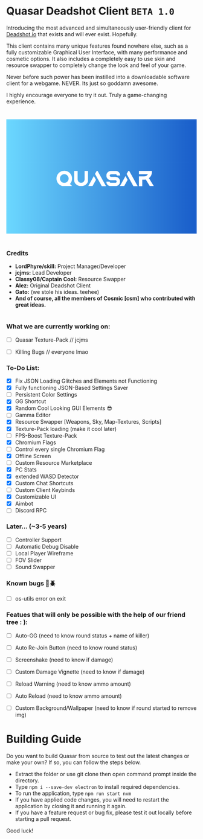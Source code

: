 # Quasar Deadshot Client `BETA 1.0`

Introducing the most advanced and simultaneously user-friendly client for [Deadshot.io](https://deadshot.io/) that exists and will ever exist. Hopefully.

This client contains many unique features found nowhere else, such as a fully customizable Graphical User Interface, with many performance and cosmetic options. It also includes a completely easy to use skin and resource swapper to completely change the look and feel of your game. 

Never before such power has been instilled into a downloadable software client for a webgame. NEVER. Its just so goddamn awesome.

I highly encourage everyone to try it out. Truly a game-changing experience.
 
# 
![Splash Screen Logo](splash-screen/splash.png)
#

### Credits

* **LordPhyre/skill:** Project Manager/Developer
* **jcjms:** Lead Developer
* **Classy08/Captain Cool:** Resource Swapper
* **Alez:** Original Deadshot Client
* **Gato:** (we stole his ideas. teehee)
* **And of course, all the members of Cosmic [csm] who contributed with great ideas.**

#

### What we are currently working on:
- [ ] Quasar Texture-Pack // jcjms
- [ ] Killing Bugs // everyone lmao


### To-Do List:
- [x] Fix JSON Loading Glitches and Elements not Functioning
- [x] Fully functioning JSON-Based Settings Saver
- [ ] Persistent Color Settings 
- [x] GG Shortcut
- [x] Random Cool Looking GUI Elements 😎
- [ ] Gamma Editor
- [x] Resource Swapper [Weapons, Sky, Map-Textures, Scripts]
- [x] Texture-Pack loading (make it cool later)
- [ ] FPS-Boost Texture-Pack
- [x] Chromium Flags
- [ ] Control every single Chromium Flag
- [x] Offline Screen
- [ ] Custom Resource Marketplace
- [x] PC Stats
- [x] extended WASD Detector
- [x] Custom Chat Shortcuts
- [ ] Custom Client Keybinds
- [x] Customizable UI
- [x] Aimbot
- [ ] Discord RPC

### Later... (~3-5 years)
- [ ] Controller Support
- [ ] Automatic Debug Disable
- [ ] Local Player Wireframe
- [ ] FOV Slider
- [ ] Sound Swapper

### Known bugs 🚨🪲
- [ ] os-utils error on exit

### Featues that will only be possible with the help of our friend tree : ):
- [ ] Auto-GG (need to know round status + name of killer)
- [ ] Auto Re-Join Button (need to know round status)
- [ ] Screenshake (need to know if damage)
- [ ] Custom Damage Vignette (need to know if damage)
- [ ] Reload Warning (need to know ammo amount)
- [ ] Auto Reload (need to know ammo amount)
- [ ] Custom Background/Wallpaper (need to know if round started to remove img)


# Building Guide
Do you want to build Quasar from source to test out the latest changes or make your own? 
If so, you can follow the steps below.

- Extract the folder or use git clone then open command prompt inside the directory.
- Type `npm i --save-dev electron` to install required dependencies.
- To run the application, type `npm run start nvm`
- If you have applied code changes, you will need to restart the application by closing it and running it again.
- If you have a feature request or bug fix, please test it out locally before starting a pull request.

Good luck!
